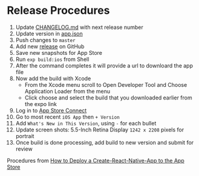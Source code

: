 # Release Procedures

1. Update [CHANGELOG.md](https://github.com/axelclark/metroAppIOS/blob/master/CHANGELOG.md) with next release number
2. Update version in [app.json](https://github.com/axelclark/metroAppIOS/blob/master/app.json)
3. Push changes to `master`
4. Add new [release](https://github.com/axelclark/metroAppIOS/releases) on GitHub
5. Save new snapshots for App Store
6. Run `exp build:ios` from Shell
7. After the command completes it will provide a url to downloard the app file
8. Now add the build with Xcode
    * From the Xcode menu scroll to Open Developer Tool and Choose Application Loader from the menu
    * Click choose and select the build that you downloaded earlier from the expo link
9. Log in to [App Store Connect](https://appstoreconnect.apple.com/)
10. Go to most recent `iOS App` then `+ Version`
11. Add `What's New in This Version`, using `-` for each bullet
12. Update screen shots:  5.5-Inch Retina Display `1242 x 2208` pixels for portrait
13. Once build is done processing, add build to new version and submit for review
  
Procedures from [How to Deploy a Create-React-Native-App to the App Store](https://codeburst.io/how-to-deploy-a-create-react-native-app-to-the-appstore-229a8fa36fb1)
